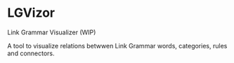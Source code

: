 # LGVizor
Link Grammar Visualizer (WIP)

A tool to visualize relations betwwen Link Grammar words, categories, rules and connectors.
